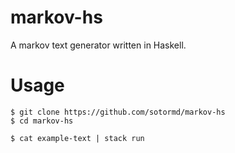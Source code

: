 # markov-hs

A markov text generator written in Haskell.

# Usage

```console
$ git clone https://github.com/sotormd/markov-hs
$ cd markov-hs
```

```console
$ cat example-text | stack run
```
